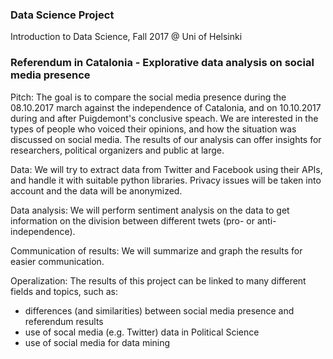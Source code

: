 ### Data Science Project
Introduction to Data Science, Fall 2017 @ Uni of Helsinki 

### Referendum in Catalonia - Explorative data analysis on social media presence
Pitch: 
The goal is to compare the social media presence during the 08.10.2017 march against the independence of Catalonia, and on 10.10.2017 during and after Puigdemont's conclusive speach. We are interested in the types of people who voiced their opinions, and how the situation was discussed on social media. The results of our analysis can offer insights for researchers, political organizers and public at large.

Data:
We will try to extract data from Twitter and Facebook using their APIs, and handle it with suitable python libraries. Privacy issues will be taken into account and the data will be anonymized. 

Data analysis: 
We will perform sentiment analysis on the data to get information on the division between different twets (pro- or anti-independence). 

Communication of results: 
We will summarize and graph the results for easier communication.

Operalization:
The results of this project can be linked to many different fields and topics, such as:
- differences (and similarities) between social media presence and referendum results
- use of socal media (e.g. Twitter) data in Political Science 
- use of social media for data mining



